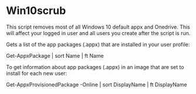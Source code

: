 # Win10scrub
This script removes most of all Windows 10 default appx and Onedrive.
This will affect your logged in user and all users you create after the script is run.

Gets a list of the app packages (.appx) that are installed in your user profile:

Get-AppxPackage | sort Name | ft Name

To get information about app packages (.appx) in an image that are set to install for each new user:

Get-AppxProvisionedPackage -Online | sort DisplayName | ft DisplayName
